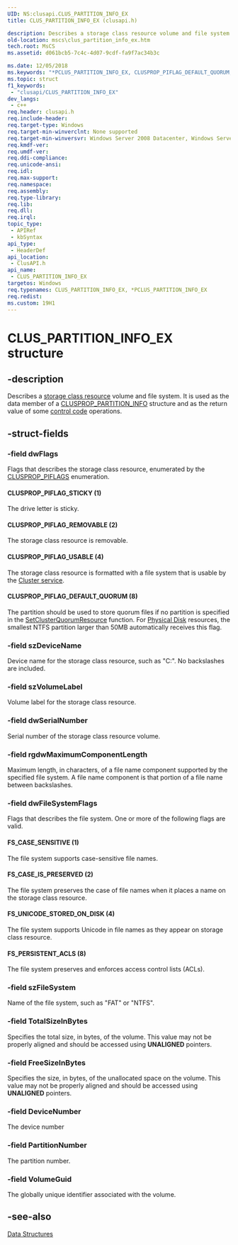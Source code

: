 ```yaml
---
UID: NS:clusapi.CLUS_PARTITION_INFO_EX
title: CLUS_PARTITION_INFO_EX (clusapi.h)

description: Describes a storage class resource volume and file system.
old-location: mscs\clus_partition_info_ex.htm
tech.root: MsCS
ms.assetid: d061bcb5-7c4c-4d07-9cdf-fa9f7ac34b3c

ms.date: 12/05/2018
ms.keywords: "*PCLUS_PARTITION_INFO_EX, CLUSPROP_PIFLAG_DEFAULT_QUORUM, CLUSPROP_PIFLAG_REMOVABLE, CLUSPROP_PIFLAG_STICKY, CLUSPROP_PIFLAG_USABLE, CLUS_PARTITION_INFO_EX, CLUS_PARTITION_INFO_EX structure [Failover Cluster], FS_CASE_IS_PRESERVED, FS_CASE_SENSITIVE, FS_PERSISTENT_ACLS, FS_UNICODE_STORED_ON_DISK, PCLUS_PARTITION_INFO_EX, PCLUS_PARTITION_INFO_EX structure pointer [Failover Cluster], clusapi/CLUS_PARTITION_INFO_EX, clusapi/PCLUS_PARTITION_INFO_EX, mscs.clus_partition_info_ex"
ms.topic: struct
f1_keywords: 
 - "clusapi/CLUS_PARTITION_INFO_EX"
dev_langs:
 - c++
req.header: clusapi.h
req.include-header: 
req.target-type: Windows
req.target-min-winverclnt: None supported
req.target-min-winversvr: Windows Server 2008 Datacenter, Windows Server 2008 Enterprise
req.kmdf-ver: 
req.umdf-ver: 
req.ddi-compliance: 
req.unicode-ansi: 
req.idl: 
req.max-support: 
req.namespace: 
req.assembly: 
req.type-library: 
req.lib: 
req.dll: 
req.irql: 
topic_type:
 - APIRef
 - kbSyntax
api_type:
 - HeaderDef
api_location:
 - ClusAPI.h
api_name:
 - CLUS_PARTITION_INFO_EX
targetos: Windows
req.typenames: CLUS_PARTITION_INFO_EX, *PCLUS_PARTITION_INFO_EX
req.redist: 
ms.custom: 19H1
---
```


# CLUS_PARTITION_INFO_EX structure


## -description


Describes a 
    <a href="https://docs.microsoft.com/previous-versions/windows/desktop/mscs/s-gly">storage class resource</a> volume and file 
    system. It is used as the data member of a 
    <a href="https://docs.microsoft.com/previous-versions/windows/desktop/api/clusapi/ns-clusapi-clusprop_partition_info">CLUSPROP_PARTITION_INFO</a> structure and as the 
    return value of some <a href="https://docs.microsoft.com/previous-versions/windows/desktop/mscs/control-codes">control code</a> operations.


## -struct-fields




### -field dwFlags

Flags that describes the storage class resource, enumerated by the 
       <a href="https://docs.microsoft.com/previous-versions/windows/desktop/api/clusapi/ne-clusapi-clusprop_piflags">CLUSPROP_PIFLAGS</a> enumeration.



#### CLUSPROP_PIFLAG_STICKY (1)

The drive letter is sticky.



#### CLUSPROP_PIFLAG_REMOVABLE (2)

The storage class resource is removable.



#### CLUSPROP_PIFLAG_USABLE (4)

The storage class resource is formatted with a file system that is usable by the 
         <a href="https://docs.microsoft.com/previous-versions/windows/desktop/mscs/cluster-service">Cluster service</a>.



#### CLUSPROP_PIFLAG_DEFAULT_QUORUM (8)

The partition should be used to store quorum files if no partition is specified in the 
         <a href="https://docs.microsoft.com/windows/desktop/api/clusapi/nf-clusapi-setclusterquorumresource">SetClusterQuorumResource</a> function. For 
         <a href="https://docs.microsoft.com/previous-versions/windows/desktop/mscs/physical-disk">Physical Disk</a> resources, the smallest NTFS partition 
         larger than 50MB automatically receives this flag.


### -field szDeviceName

Device name for the storage class resource, such as "C:". No backslashes are included.


### -field szVolumeLabel

Volume label for the storage class resource.


### -field dwSerialNumber

Serial number of the storage class resource volume.


### -field rgdwMaximumComponentLength

Maximum length, in characters, of a file name component supported by the specified file system. A file name 
       component is that portion of a file name between backslashes.


### -field dwFileSystemFlags

Flags that describes the file system. One or more of the following flags are valid.



#### FS_CASE_SENSITIVE (1)

The file system supports case-sensitive file names.



#### FS_CASE_IS_PRESERVED (2)

The file system preserves the case of file names when it places a name on the storage class 
        resource.



#### FS_UNICODE_STORED_ON_DISK (4)

The file system supports Unicode in file names as they appear on storage class resource.



#### FS_PERSISTENT_ACLS (8)

The file system preserves and enforces access control lists (ACLs).


### -field szFileSystem

Name of the file system, such as "FAT" or "NTFS".


### -field TotalSizeInBytes

Specifies the total size, in bytes, of the volume. This value may not be properly aligned and should be accessed using 
       <b>UNALIGNED</b> pointers.


### -field FreeSizeInBytes

Specifies the size, in bytes, of the unallocated space on the volume. This value may not be properly aligned and should be accessed using 
       <b>UNALIGNED</b> pointers.


### -field DeviceNumber

The device number


### -field PartitionNumber

The partition number.


### -field VolumeGuid

The globally unique identifier associated with the volume.


## -see-also




<a href="https://docs.microsoft.com/previous-versions/windows/desktop/mscs/data-structures">Data Structures</a>
 

 

